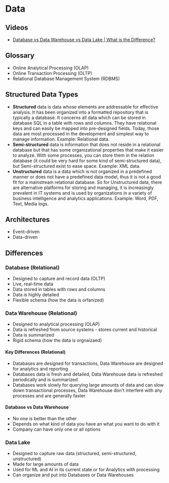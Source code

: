 # Data

<!--
https://linkedin.com/learning/paths/build-essential-data-skills

https://app.pluralsight.com/search/?q=Event-driven&type=conference%2Cvideo-course%2Cdemo%2Cguide%2Clab%2Cwebinar%2Cpath%2Cassessment&query_id=c21b1585-ff05-4f96-8cc9-b3af36322a3b&source=user_typed

https://app.pluralsight.com/search/?q=Data-driven&type=conference%2Cvideo-course%2Cdemo%2Cguide%2Clab%2Cwebinar%2Cpath%2Cassessment&query_id=50cc03f8-38b9-45e8-801b-1ea1182517b9&source=user_typed
-->

<!--
Leading zero
-->

## Videos

- [Database vs Data Warehouse vs Data Lake | What is the Difference?](https://www.youtube.com/watch?v=-bSkREem8dM)

## Glossary

- Online Analytical Processing (OLAP)
- Online Transaction Processing (OLTP)
- Relational Database Management System (RDBMS)

## Structured Data Types

- **Structured** data is data whose elements are addressable for effective analysis. It has been organized into a formatted repository that is typically a database. It concerns all data which can be stored in database SQL in a table with rows and columns. They have relational keys and can easily be mapped into pre-designed fields. Today, those data are most processed in the development and simplest way to manage information. Example: Relational data.
- **Semi-structured** data is information that does not reside in a relational database but that has some organizational properties that make it easier to analyze. With some processes, you can store them in the relation database (it could be very hard for some kind of semi-structured data), but Semi-structured exist to ease space. Example: XML data.
- **Unstructured** data is a data which is not organized in a predefined manner or does not have a predefined data model, thus it is not a good fit for a mainstream relational database. So for Unstructured data, there are alternative platforms for storing and managing, it is increasingly prevalent in IT systems and is used by organizations in a variety of business intelligence and analytics applications. Example: Word, PDF, Text, Media logs.

## Architectures

- Event-driven
- Data-driven

## Differences

### Database (Relational)

- Designed to capture and record data (OLTP)
- Live, real-time data
- Data stored in tables with rows and columns
- Data is highly detailed
- Flexible schema (how the data is orfanized)

### Data Warehouse (Relational)

- Designed to analytical processing (OLAP)
- Data is refreshed from source systems - stores current and historical
- Data is summarized
- Rigid schema (how the data is orgnaizaed)

<!--
Database -> ETL -> Data Warehouse
-->

#### Key Differences (Relational)

- Databases are designed for transactions, Data Warehouse are designed for analytics and reporting
- Databases data is fresh and detailed, Data Warehouse data is refreshed periodically and is summarized
- Databases work slowly for querying large amounts of data and can slow down transactional processes, Data Warehouse don't interfere with any processes and are generally faster

#### Database vs Data Warehouse

- No one is better than the other
- Depends on what kind of data you have an what you want to do with it
- Company can have only one or all options

### Data Lake

- Designed to capture raw data (structured, semi-structured, unstructured)
- Made for large amounts of data
- Used for ML and AI in its current state or for Analytics with processing
- Can organize and put into Databases or Data Warehouses

